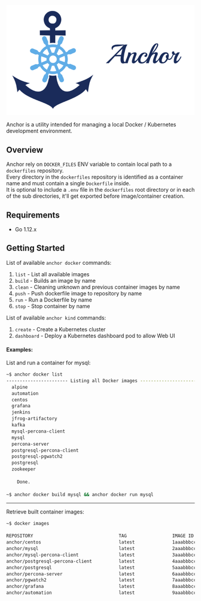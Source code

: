 ![anchor-side](assets/anchor-logo-side-700px.png)

Anchor is a utility intended for managing a local Docker / Kubernetes development environment.

## Overview
Anchor rely on `DOCKER_FILES` ENV variable to contain local path to a `dockerfiles` repository.<br/>
Every directory in the `dockerfiles` repository is identified as a container name and must contain a single `Dockerfile` inside.<br/>
It is optional to include a `.env` file in the `dockerfiles` root directory or in each of the sub directories, it'll get exported before image/container creation.

## Requirements
- Go 1.12.x

## Getting Started

List of available `anchor docker` commands:

1. `list`  - List all available images
2. `build` - Builds an image by name
3. `clean` - Cleaning unknown and previous container images by name
4. `push`  - Push dockerfile image to repository by name
5. `run`   - Run a Dockerfile by name
6. `stop`  - Stop container by name

List of available `anchor kind` commands:

1. `create`    - Create a Kubernetes cluster 
2. `dashboard` - Deploy a Kubernetes dashboard pod to allow Web UI 

#### Examples:

List and run a container for mysql:

```bash
~$ anchor docker list
----------------------- Listing all Docker images ------------------------
  alpine
  automation
  centos
  grafana
  jenkins
  jfrog-artifactory
  kafka
  mysql-percona-client
  mysql
  percona-server
  postgresql-percona-client
  postgresql-pgwatch2
  postgresql
  zookeeper

    Done.

~$ anchor docker build mysql && anchor docker run mysql
```
---

Retrieve built container images:

```bash
~$ docker images

REPOSITORY                                TAG                 IMAGE ID            CREATED             SIZE
anchor/centos                             latest              1aaabbbcccdd        4 weeks ago         202MB
anchor/mysql                              latest              2aaabbbcccdd        4 weeks ago         477MB
anchor/mysql-percona-client               latest              3aaabbbcccdd        4 weeks ago         396MB
anchor/postgresql-percona-client          latest              4aaabbbcccdd        4 weeks ago         396MB
anchor/postgresql                         latest              5aaabbbcccdd        4 weeks ago         312MB
anchor/percona-server                     latest              6aaabbbcccdd        4 weeks ago         1.08GB
anchor/pgwatch2                           latest              7aaabbbcccdd        4 weeks ago         1.06GB
anchor/grafana                            latest              8aaabbbcccdd        5 weeks ago         244MB
anchor/automation                         latest              9aaabbbcccdd        6 weeks ago         1.97GB
```

